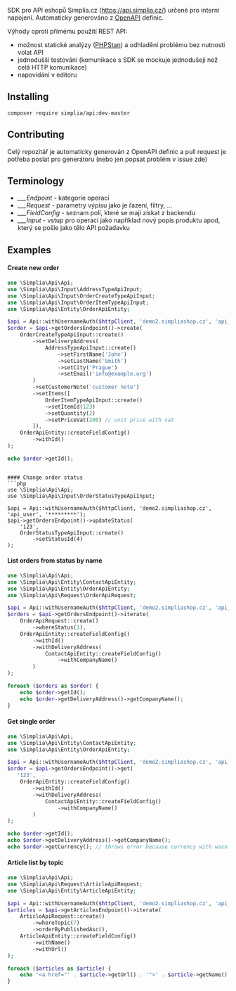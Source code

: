 SDK pro API eshopů Simplia.cz (https://api.simplia.cz/) určené pro interní napojení. Automaticky generováno z [OpenAPI](https://api.simplia.cz/swagger.json) definic.

Výhody oproti přímému použití REST API:

 - možnost statické analýzy ([PHPStan](https://phpstan.org/)) a odhladění problému bez nutnosti volat API
 - jednodušší testování (komunikace s SDK se mockuje jednodušeji než celá HTTP komunikace)
 - napovídání v editoru

## Installing

```shell
composer require simplia/api:dev-master
```

## Contributing

Celý repozitář je automaticky generován z OpenAPI definic a pull request je potřeba poslat pro generátoru (nebo jen popsat problém v issue zde)

## Terminology

 - *___Endpoint* - kategorie operací
 - *___Request* - parametry výpisu jako je řazení, filtry, ...
 - *___FieldConfig* - seznam polí, které se mají získat z backendu
 - *___Input* - vstup pro operaci jako například nový popis produktu apod, který se pošle jako tělo API požadavku

## Examples

#### Create new order
```php
use \Simplia\Api\Api;
use \Simplia\Api\Input\AddressTypeApiInput;
use \Simplia\Api\Input\OrderCreateTypeApiInput;
use \Simplia\Api\Input\OrderItemTypeApiInput;
use \Simplia\Api\Entity\OrderApiEntity;

$api = Api::withUsernameAuth($httpClient, 'demo2.simpliashop.cz', 'api_user', '*********');
$order = $api->getOrdersEndpoint()->create(
    OrderCreateTypeApiInput::create()
        ->setDeliveryAddress(
            AddressTypeApiInput::create()
                ->setFirstName('John')
                ->setLastName('Smith')
                ->setCity('Prague')
                ->setEmail('info@example.org')
        )
        ->setCustomerNote('customer note')
        ->setItems([
            OrderItemTypeApiInput::create()
            ->setItemId(123)
            ->setQuantity(2)
            ->setPriceVat(200) // unit price with vat
        ]),
    OrderApiEntity::createFieldConfig()
        ->withId()
);

echo $order->getId();
```
```

#### Change order status
```php
use \Simplia\Api\Api;
use \Simplia\Api\Input\OrderStatusTypeApiInput;

$api = Api::withUsernameAuth($httpClient, 'demo2.simpliashop.cz', 'api_user', '*********');
$api->getOrdersEndpoint()->updateStatus(
    '123',
    OrderStatusTypeApiInput::create()
        ->setStatusId(4)
);
```

#### List orders from status by name
```php
use \Simplia\Api\Api;
use \Simplia\Api\Entity\ContactApiEntity;
use \Simplia\Api\Entity\OrderApiEntity;
use \Simplia\Api\Request\OrderApiRequest;

$api = Api::withUsernameAuth($httpClient, 'demo2.simpliashop.cz', 'api_user', '*********');
$orders = $api->getOrdersEndpoint()->iterate(
    OrderApiRequest::create()
        ->whereStatus(1),
    OrderApiEntity::createFieldConfig()
        ->withId()
        ->withDeliveryAddress(
            ContactApiEntity::createFieldConfig()
                ->withCompanyName()
        )
);

foreach ($orders as $order) {
    echo $order->getId();
    echo $order->getDeliveryAddress()->getCompanyName();
}
```

#### Get single order
```php
use \Simplia\Api\Api;
use \Simplia\Api\Entity\ContactApiEntity;
use \Simplia\Api\Entity\OrderApiEntity;

$api = Api::withUsernameAuth($httpClient, 'demo2.simpliashop.cz', 'api_user', '*********');
$order = $api->getOrdersEndpoint()->get(
   '123',
    OrderApiEntity::createFieldConfig()
        ->withId()
        ->withDeliveryAddress(
            ContactApiEntity::createFieldConfig()
                ->withCompanyName()
        )
);

echo $order->getId();
echo $order->getDeliveryAddress()->getCompanyName();
echo $order->getCurrency(); // throws error because currency with wasn't loaded from API (is not defined in field config)
```

#### Article list by topic
```php
use \Simplia\Api\Api;
use \Simplia\Api\Request\ArticleApiRequest;
use \Simplia\Api\Entity\ArticleApiEntity;

$api = Api::withUsernameAuth($httpClient, 'demo2.simpliashop.cz', 'api_user', '*********');
$articles = $api->getArticlesEndpoint()->iterate(
    ArticleApiRequest::create()
        ->whereTopic(7)
        ->orderByPublishedAsc(),
    ArticleApiEntity::createFieldConfig()
        ->withName()
        ->withUrl()
);

foreach ($articles as $article) {
    echo '<a href="' . $article->getUrl() . '">' . $article->getName() . '</a>';
}

```
